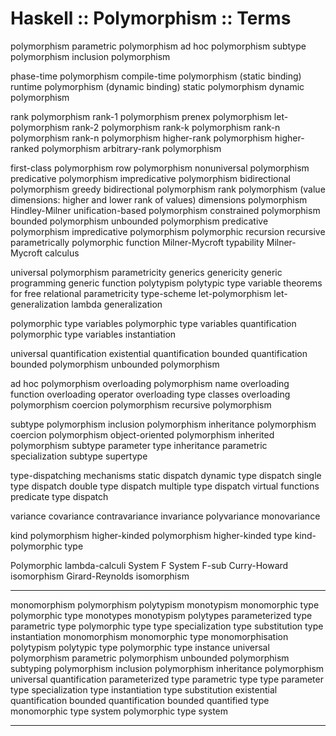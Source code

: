 # Haskell :: Polymorphism :: Terms

polymorphism
parametric polymorphism
ad hoc polymorphism
subtype polymorphism
inclusion polymorphism

phase-time polymorphism
compile-time polymorphism (static binding)
runtime polymorphism (dynamic binding)
static polymorphism
dynamic polymorphism

rank polymorphism
rank-1 polymorphism
prenex polymorphism
let-polymorphism
rank-2 polymorphism
rank-k polymorphism
rank-n polymorphism
rank-n polymorphism
higher-rank polymorphism
higher-ranked polymorphism
arbitrary-rank polymorphism

first-class polymorphism
row polymorphism
nonuniversal polymorphism
predicative polymorphism
impredicative polymorphism
bidirectional polymorphism
greedy bidirectional polymorphism
rank polymorphism (value dimensions: higher and lower rank of values)
dimensions polymorphism
Hindley-Milner unification-based polymorphism
constrained polymorphism
bounded polymorphism
unbounded polymorphism
predicative polymorphism
impredicative polymorphism
polymorphic recursion
recursive parametrically polymorphic function
Milner-Mycroft typability
Milner-Mycroft calculus

universal polymorphism
parametricity
generics
genericity
generic programming
generic function
polytypism
polytypic type variable
theorems for free
relational parametricity
type-scheme
let-polymorphism
let-generalization
lambda generalization

polymorphic type variables
polymorphic type variables quantification
polymorphic type variables instantiation

universal quantification
existential quantification
bounded quantification
bounded polymorphism
unbounded polymorphism

ad hoc polymorphism
overloading polymorphism
name overloading
function overloading
operator overloading
type classes
overloading polymorphism
coercion polymorphism
recursive polymorphism

subtype polymorphism
inclusion polymorphism
inheritance polymorphism
coercion polymorphism
object-oriented polymorphism
inherited polymorphism
subtype parameter
type inheritance
parametric specialization
subtype
supertype

type-dispatching mechanisms
static dispatch
dynamic type dispatch
single type dispatch
double type dispatch
multiple type dispatch
virtual functions
predicate type dispatch

variance
covariance
contravariance
invariance
polyvariance
monovariance

kind polymorphism
higher-kinded polymorphism
higher-kinded type
kind-polymorphic type

Polymorphic lambda-calculi
System F
System F-sub
Curry-Howard isomorphism
Girard-Reynolds isomorphism

-----

monomorphism
polymorphism
polytypism
monotypism
monomorphic type
polymorphic type
monotypes
monotypism
polytypes
parameterized type
parametric type
polymorphic type
type specialization
type substitution
type instantiation
monomorphism
monomorphic type
monomorphisation
polytypism
polytypic type
polymorphic type instance
universal polymorphism
parametric polymorphism
unbounded polymorphism
subtyping polymorphism
inclusion polymorphism
inheritance polymorphism
universal quantification
parameterized type
parametric type
type parameter
type specialization
type instantiation
type substitution
existential quantification
bounded quantification
bounded quantified type
monomorphic type system
polymorphic type system

-----
